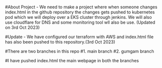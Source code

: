 #About Project - We need to make a project where when someone changes index.html in the github repository the changes gets pushed to kubernetes pod which we will deploy over a EKS cluster through jenkins. We will also use cloudflare for DNS and some monitoring tool wll also be use. (Updated on 3rd Oct 2023)

#Update - We have configured our terraform with AWS and index.html file has also been pushed to this repository.(3rd Oct 2023)


#There are two branches in this repo 
#1. main branch
#2. gumgam branch

#I have pushed index.html the main webpage in both the branches
